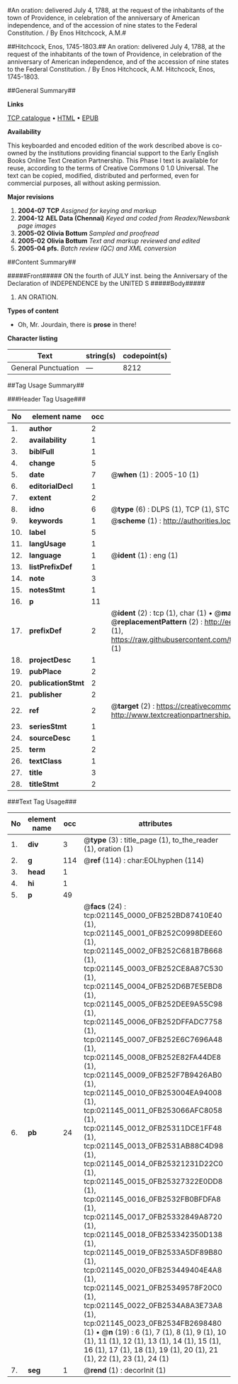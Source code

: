 #An oration: delivered July 4, 1788, at the request of the inhabitants of the town of Providence, in celebration of the anniversary of American independence, and of the accession of nine states to the Federal Constitution. / By Enos Hitchcock, A.M.#

##Hitchcock, Enos, 1745-1803.##
An oration: delivered July 4, 1788, at the request of the inhabitants of the town of Providence, in celebration of the anniversary of American independence, and of the accession of nine states to the Federal Constitution. / By Enos Hitchcock, A.M.
Hitchcock, Enos, 1745-1803.

##General Summary##

**Links**

[TCP catalogue](http://www.ota.ox.ac.uk/tcp/)  • 
[HTML](http://tei.it.ox.ac.uk/tcp/Texts-HTML/free/N16/N16458.html)  • 
[EPUB](http://tei.it.ox.ac.uk/tcp/Texts-EPUB/free/N16/N16458.epub)

**Availability**

This keyboarded and encoded edition of the
	       work described above is co-owned by the institutions
	       providing financial support to the Early English Books
	       Online Text Creation Partnership. This Phase I text is
	       available for reuse, according to the terms of Creative
	       Commons 0 1.0 Universal. The text can be copied,
	       modified, distributed and performed, even for
	       commercial purposes, all without asking permission.

**Major revisions**

1. __2004-07__ __TCP__ *Assigned for keying and markup*
1. __2004-12__ __AEL Data (Chennai)__ *Keyed and coded from Readex/Newsbank page images*
1. __2005-02__ __Olivia Bottum__ *Sampled and proofread*
1. __2005-02__ __Olivia Bottum__ *Text and markup reviewed and edited*
1. __2005-04__ __pfs.__ *Batch review (QC) and XML conversion*

##Content Summary##

#####Front#####
ON the fourth of JULY inst. being the Anniversary of the Declaration of INDEPENDENCE by the UNITED S
#####Body#####

1. AN ORATION.

**Types of content**

  * Oh, Mr. Jourdain, there is **prose** in there!

**Character listing**


|Text|string(s)|codepoint(s)|
|---|---|---|
|General Punctuation|—|8212|

##Tag Usage Summary##

###Header Tag Usage###

|No|element name|occ|attributes|
|---|---|---|---|
|1.|__author__|2||
|2.|__availability__|1||
|3.|__biblFull__|1||
|4.|__change__|5||
|5.|__date__|7| @__when__ (1) : 2005-10 (1)|
|6.|__editorialDecl__|1||
|7.|__extent__|2||
|8.|__idno__|6| @__type__ (6) : DLPS (1), TCP (1), STC (1), NOTIS (1), IMAGE-SET (1), EVANS-CITATION (1)|
|9.|__keywords__|1| @__scheme__ (1) : http://authorities.loc.gov/ (1)|
|10.|__label__|5||
|11.|__langUsage__|1||
|12.|__language__|1| @__ident__ (1) : eng (1)|
|13.|__listPrefixDef__|1||
|14.|__note__|3||
|15.|__notesStmt__|1||
|16.|__p__|11||
|17.|__prefixDef__|2| @__ident__ (2) : tcp (1), char (1)  •  @__matchPattern__ (2) : ([0-9\-]+):([0-9IVX]+) (1), (.+) (1)  •  @__replacementPattern__ (2) : http://eebo.chadwyck.com/downloadtiff?vid=$1&page=$2 (1), https://raw.githubusercontent.com/textcreationpartnership/Texts/master/tcpchars.xml#$1 (1)|
|18.|__projectDesc__|1||
|19.|__pubPlace__|2||
|20.|__publicationStmt__|2||
|21.|__publisher__|2||
|22.|__ref__|2| @__target__ (2) : https://creativecommons.org/publicdomain/zero/1.0/ (1), http://www.textcreationpartnership.org/docs/. (1)|
|23.|__seriesStmt__|1||
|24.|__sourceDesc__|1||
|25.|__term__|2||
|26.|__textClass__|1||
|27.|__title__|3||
|28.|__titleStmt__|2||


###Text Tag Usage###

|No|element name|occ|attributes|
|---|---|---|---|
|1.|__div__|3| @__type__ (3) : title_page (1), to_the_reader (1), oration (1)|
|2.|__g__|114| @__ref__ (114) : char:EOLhyphen (114)|
|3.|__head__|1||
|4.|__hi__|1||
|5.|__p__|49||
|6.|__pb__|24| @__facs__ (24) : tcp:021145_0000_0FB252BD87410E40 (1), tcp:021145_0001_0FB252C0998DEE60 (1), tcp:021145_0002_0FB252C681B7B668 (1), tcp:021145_0003_0FB252CE8A87C530 (1), tcp:021145_0004_0FB252D6B7E5EBD8 (1), tcp:021145_0005_0FB252DEE9A55C98 (1), tcp:021145_0006_0FB252DFFADC7758 (1), tcp:021145_0007_0FB252E6C7696A48 (1), tcp:021145_0008_0FB252E82FA44DE8 (1), tcp:021145_0009_0FB252F7B9426AB0 (1), tcp:021145_0010_0FB253004EA94008 (1), tcp:021145_0011_0FB253066AFC8058 (1), tcp:021145_0012_0FB25311DCE1FF48 (1), tcp:021145_0013_0FB2531AB88C4D98 (1), tcp:021145_0014_0FB25321231D22C0 (1), tcp:021145_0015_0FB25327322E0DD8 (1), tcp:021145_0016_0FB2532FB0BFDFA8 (1), tcp:021145_0017_0FB25332849A8720 (1), tcp:021145_0018_0FB253342350D138 (1), tcp:021145_0019_0FB2533A5DF89B80 (1), tcp:021145_0020_0FB253449404E4A8 (1), tcp:021145_0021_0FB25349578F20C0 (1), tcp:021145_0022_0FB2534A8A3E73A8 (1), tcp:021145_0023_0FB2534FB2698480 (1)  •  @__n__ (19) : 6 (1), 7 (1), 8 (1), 9 (1), 10 (1), 11 (1), 12 (1), 13 (1), 14 (1), 15 (1), 16 (1), 17 (1), 18 (1), 19 (1), 20 (1), 21 (1), 22 (1), 23 (1), 24 (1)|
|7.|__seg__|1| @__rend__ (1) : decorInit (1)|
